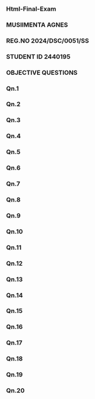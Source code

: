 ### Html-Final-Exam
### MUSIIMENTA AGNES            
### REG.NO   2024/DSC/0051/SS            
### STUDENT ID      2440195
### OBJECTIVE QUESTIONS


### Qn.1
### Qn.2
### Qn.3
### Qn.4
### Qn.5
### Qn.6
### Qn.7
### Qn.8
### Qn.9
### Qn.10
### Qn.11
### Qn.12
### Qn.13
### Qn.14
### Qn.15
### Qn.16
### Qn.17
### Qn.18
### Qn.19
### Qn.20


